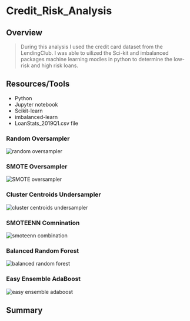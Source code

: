 # Credit_Risk_Analysis

## Overview
> During this analysis I used the credit card dataset from the LendingClub. I was able to uilized the Sci-kit and imbalanced packages machine learning modles in python to determine the low-risk and high risk loans.

## Resources/Tools
  * Python
  * Jupyter notebook
  * Scikit-learn
  * imbalanced-learn
  * LoanStats_2019Q1.csv file

### Random Oversampler
![random oversampler](https://user-images.githubusercontent.com/114452770/219115349-a79f770f-5b76-4b05-aacb-bd0f213c5c81.PNG)

### SMOTE Oversampler
![SMOTE oversampler](https://user-images.githubusercontent.com/114452770/219115412-bd8cea02-de57-4b48-b632-ed8ee571bada.PNG)

### Cluster Centroids Undersampler
![cluster centroids undersampler](https://user-images.githubusercontent.com/114452770/219115444-118bf2db-a13c-4125-8a31-4a1eeef86324.PNG)

### SMOTEENN Comnination
![smoteenn combination](https://user-images.githubusercontent.com/114452770/219115477-cc975696-e58a-442a-8d1e-82d000067a2a.PNG)

### Balanced Random Forest
![balanced random forest](https://user-images.githubusercontent.com/114452770/219115500-f374d899-e0cb-4475-9b83-0ac52bf5a91b.PNG)

### Easy Ensemble AdaBoost
![easy ensemble adaboost](https://user-images.githubusercontent.com/114452770/219115519-446d910d-0c6e-439c-b714-5c7e454dbea0.PNG)

## Summary
> 
